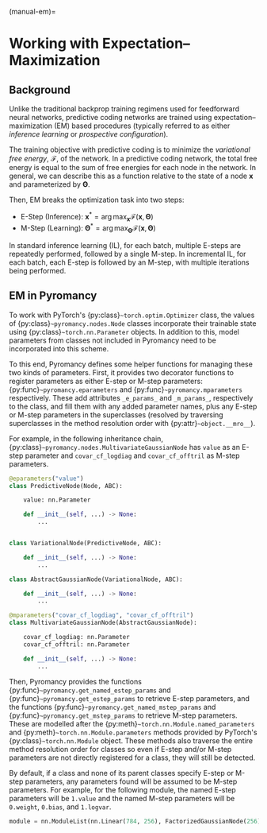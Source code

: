 (manual-em)=
# Working with Expectation–Maximization

## Background
Unlike the traditional backprop training regimens used for feedforward neural networks, predictive coding networks are trained using expectation–maximization (EM) based procedures (typically referred to as either *inference learning* or *prospective configuration*).

The training objective with predictive coding is to minimize the *variational free energy*, $\mathcal{F}$, of the network. In a predictive coding network, the total free energy is equal to the sum of free energies for each node in the network. In general, we can describe this as a function relative to the state of a node $\mathbf{x}$ and parameterized by $\boldsymbol{\Theta}$.

Then, EM breaks the optimization task into two steps:
- E-Step (Inference): $\mathbf{x}^\ast = \operatorname{arg\,max}_{\mathbf{x}} \mathcal{F}(\mathbf{x}, \boldsymbol{\Theta})$
- M-Step (Learning): $\boldsymbol{\Theta}^\ast = \operatorname{arg\,max}_{\boldsymbol{\Theta}} \mathcal{F}(\mathbf{x}, \boldsymbol{\Theta})$

In standard inference learning (IL), for each batch, multiple E-steps are repeatedly performed, followed by a single M-step. In incremental IL, for each batch, each E-step is followed by an M-step, with multiple iterations being performed.

## EM in Pyromancy
To work with PyTorch's {py:class}`~torch.optim.Optimizer` class, the values of {py:class}`~pyromancy.nodes.Node` classes incorporate their trainable state using {py:class}`~torch.nn.Parameter` objects. In addition to this, model parameters from classes not included in Pyromancy need to be incorporated into this scheme.

To this end, Pyromancy defines some helper functions for managing these two kinds of parameters. First, it provides two decorator functions to register parameters as either E-step or M-step parameters: {py:func}`~pyromancy.eparameters` and {py:func}`~pyromancy.mparameters` respectively. These add attributes `_e_params_` and `_m_params_`, respectively to the class, and fill them with any added parameter names, plus any E-step or M-step parameters in the superclasses (resolved by traversing superclasses in the method resolution order with {py:attr}`~object.__mro__`).

For example, in the following inheritance chain, {py:class}`~pyromancy.nodes.MultivariateGaussianNode` has `value` as an E-step parameter and `covar_cf_logdiag` and `covar_cf_offtril` as M-step parameters.

```python
@eparameters("value")
class PredictiveNode(Node, ABC):

    value: nn.Parameter

    def __init__(self, ...) -> None:
        ...


class VariationalNode(PredictiveNode, ABC):

    def __init__(self, ...) -> None:
        ...

class AbstractGaussianNode(VariationalNode, ABC):

    def __init__(self, ...) -> None:
        ...

@mparameters("covar_cf_logdiag", "covar_cf_offtril")
class MultivariateGaussianNode(AbstractGaussianNode):

    covar_cf_logdiag: nn.Parameter
    covar_cf_offtril: nn.Parameter

    def __init__(self, ...) -> None:
        ...
```

Then, Pyromancy provides the functions {py:func}`~pyromancy.get_named_estep_params` and {py:func}`~pyromancy.get_estep_params` to retrieve E-step parameters, and the functions {py:func}`~pyromancy.get_named_mstep_params` and {py:func}`~pyromancy.get_mstep_params` to retrieve M-step parameters. These are modelled after the {py:meth}`~torch.nn.Module.named_parameters` and {py:meth}`~torch.nn.Module.parameters` methods provided by PyTorch's {py:class}`~torch.nn.Module` object. These methods also traverse the entire method resolution order for classes so even if E-step and/or M-step parameters are not directly registered for a class, they will still be detected.

By default, if a class and none of its parent classes specify E-step or M-step parameters, any parameters found will be assumed to be M-step parameters. For example, for the following module, the named E-step parameters will be `1.value` and the named M-step parameters will be `0.weight`, `0.bias`, and `1.logvar`.

```python
module = nn.ModuleList(nn.Linear(784, 256), FactorizedGaussianNode(256))
```